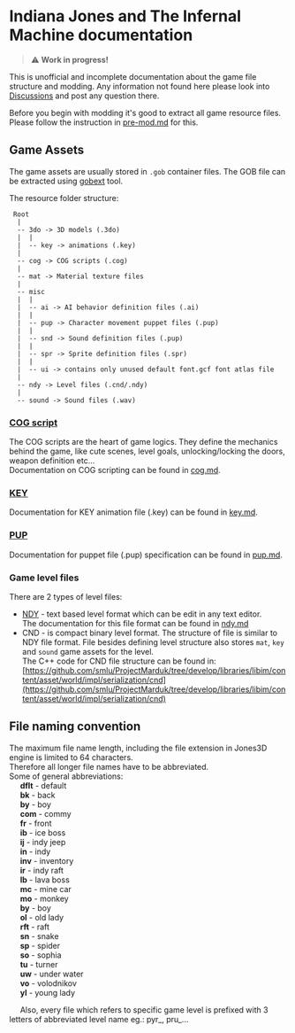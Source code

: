 # Indiana Jones and The Infernal Machine documentation
> :warning: **Work in progress!**

This is unofficial and incomplete documentation about the game file structure and modding. Any information not found here please look into [Discussions](https://github.com/Jones3D-The-Infernal-Engine/Documentation/discussions) and post any question there.

Before you begin with modding it's good to extract all game resource files.  
Please follow the instruction in [pre-mod.md](pre-mod.md) for this.

## Game Assets
The game assets are usually stored in `.gob` container files.
The GOB file can be extracted using [gobext](https://github.com/smlu/ProjectMarduk/releases) tool.

The resource folder structure:
```
 Root
  | 
  -- 3do -> 3D models (.3do)
  |  |
  |  -- key -> animations (.key)
  |
  -- cog -> COG scripts (.cog)
  |
  -- mat -> Material texture files
  |
  -- misc
  |  |
  |  -- ai -> AI behavior definition files (.ai)
  |  |
  |  -- pup -> Character movement puppet files (.pup)
  |  |
  |  -- snd -> Sound definition files (.pup)
  |  |
  |  -- spr -> Sprite definition files (.spr)
  |  |
  |  -- ui -> contains only unused default font.gcf font atlas file
  |
  -- ndy -> Level files (.cnd/.ndy)
  |
  -- sound -> Sound files (.wav)
``` 

### [COG script](cog.md)
 The COG scripts are the heart of game logics. They define the mechanics behind the game, like cute scenes, level goals, unlocking/locking the doors, weapon definition etc...  
 Documentation on COG scripting can be found in [cog.md](cog.md).

### [KEY](key.md)
Documentation for KEY animation file (.key) can be found in [key.md](key.md).

### [PUP](pup.md)
Documentation for puppet file (.pup) specification can be found in [pup.md](pup.md).

### Game level files
There are 2 types of level files:
* [NDY](ndy.md) - text based level format which can be edit in any text editor.  
The documentation for this file format can be found in [ndy.md](ndy.md)
* CND - is compact binary level format. The structure of file is similar to NDY file format. File besides defining level structure also stores `mat`, `key` and `sound` game assets for the level.  
The C++ code for CND file structure can be found in: [https://github.com/smlu/ProjectMarduk/tree/develop/libraries/libim/content/asset/world/impl/serialization/cnd](https://github.com/smlu/ProjectMarduk/tree/develop/libraries/libim/content/asset/world/impl/serialization/cnd)

## File naming convention
The maximum file name length, including the file extension in Jones3D engine is limited to 64 characters.  
Therefore all longer file names have to be abbreviated.  
Some of general abbreviations:  
   &nbsp;&nbsp;&nbsp;&nbsp; **dflt** - default  
   &nbsp;&nbsp;&nbsp;&nbsp; **bk**   - back  
   &nbsp;&nbsp;&nbsp;&nbsp; **by**   - boy  
   &nbsp;&nbsp;&nbsp;&nbsp; **com**  - commy    
   &nbsp;&nbsp;&nbsp;&nbsp; **fr**   - front    
   &nbsp;&nbsp;&nbsp;&nbsp; **ib**   - ice boss   
   &nbsp;&nbsp;&nbsp;&nbsp; **ij**   - indy jeep  
   &nbsp;&nbsp;&nbsp;&nbsp; **in**   - indy  
   &nbsp;&nbsp;&nbsp;&nbsp; **inv**  - inventory  
   &nbsp;&nbsp;&nbsp;&nbsp; **ir**   - indy raft  
   &nbsp;&nbsp;&nbsp;&nbsp; **lb**   - lava boss  
   &nbsp;&nbsp;&nbsp;&nbsp; **mc**   - mine car  
   &nbsp;&nbsp;&nbsp;&nbsp; **mo**   - monkey  
   &nbsp;&nbsp;&nbsp;&nbsp; **by**   - boy  
   &nbsp;&nbsp;&nbsp;&nbsp; **ol**   - old lady  
   &nbsp;&nbsp;&nbsp;&nbsp; **rft**  - raft  
   &nbsp;&nbsp;&nbsp;&nbsp; **sn**   - snake  
   &nbsp;&nbsp;&nbsp;&nbsp; **sp**   - spider  
   &nbsp;&nbsp;&nbsp;&nbsp; **so**   - sophia  
   &nbsp;&nbsp;&nbsp;&nbsp; **tu**   - turner  
   &nbsp;&nbsp;&nbsp;&nbsp; **uw**   - under water  
   &nbsp;&nbsp;&nbsp;&nbsp; **vo**   - volodnikov  
   &nbsp;&nbsp;&nbsp;&nbsp; **yl**   - young lady  
   
   &nbsp;&nbsp;&nbsp;&nbsp; Also, every file which refers to specific game level is prefixed with 3 letters of abbreviated level name eg.: pyr_, pru_...  
